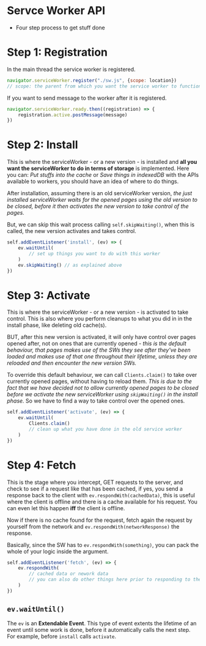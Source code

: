 # Servce Worker API
* Four step process to get stuff done
# Step 1: Registration
In the main thread the service worker is registered.
```js
navigator.serviceWorker.register("./sw.js", {scope: location})
// scope: the parent from which you want the service worker to function
```
If you want to send message to the worker after it is registered.
```js
navigator.serviceWorker.ready.then((registration) => {
    registration.active.postMessage(message)
})
```

# Step 2: Install
This is where the serviceWorker - or a new version - is installed and **all you want the serviceWorker to do in terms of storage** is implemented. Here you can: *Put stuffs into the cache* or *Save things in indexedDB* with the APIs available to workers, you should have an idea of where to do things.

After installation, assuming there is an old serviceWorker version, *the just installed serviceWorker waits for the opened pages using the old version to be closed, before it then activates the new version to take control of the pages.*

But, we can skip this wait process calling `self.skipWaiting()`, when this is called, the new version activates and takes control.
```js
self.addEventListener('install', (ev) => {
    ev.waitUntil(
        // set up things you want to do with this worker
    )
    ev.skipWaiting() // as explained above
})
```

# Step 3: Activate
This is where the serviceWorker - or a new version - is activated to take control. This is also where you perform cleanups to what you did in in the install phase, like deleting old cache(s).

BUT, after this new version is activated, it will only have control over pages opened after, not on ones that are currently opened - _this is the default behaviour, that pages makes use of the SWs they see after they've been loaded and makes use of that one throughout their lifetime, unless they are reloaded and then encounter the new version SWs._

To override this default behaviour, we can call `Clients.claim()` to take over currently opened pages, without having to reload them. _This is due to the fact that we have decided not to allow currently opened pages to be closed before we activate the new serviceWorker using `skipWaiting()` in the install phase._ So we have to find a way to take control over the opened ones.

```js
self.addEventListener('activate', (ev) => {
    ev.waitUntil(
        Clients.claim()
        // clean up what you have done in the old service worker
    )
})
```

# Step 4: Fetch
This is the stage where you intercept, GET requests to the server, and check to see if a request like that has been cached, if yes, you send a response back to the client with `ev.respondWith(cachedData)`, this is useful where the client is offline and there is a cache available for his request. You can even let this happen **iff** the client is offline.

Now if there is no cache found for the request, fetch again the request by yourself from the network and `ev.respondWith(networkResponse)` the response.

Basically, since the SW has to `ev.respondWith(something)`, you can pack the whole of your logic inside the argument.

```js
self.addEventListener('fetch', (ev) => {
    ev.respondWith(
        // cached data or nework data
        // you can also do other things here prior to responding to the client.
    )
})
```

## `ev.waitUntil()`
The `ev` is an **Extendable Event**. This type of event extents the lifetime of an event until some work is done, before it automatically calls the next step. For example, before `install` calls `activate`.